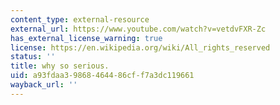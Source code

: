 ```yaml
---
content_type: external-resource
external_url: https://www.youtube.com/watch?v=vetdvFXR-Zc
has_external_license_warning: true
license: https://en.wikipedia.org/wiki/All_rights_reserved
status: ''
title: why so serious.
uid: a93fdaa3-9868-4644-86cf-f7a3dc119661
wayback_url: ''
---
```

